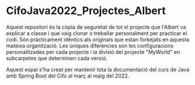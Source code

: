 # CifoJava2022_Projectes_Albert
Aquest repositori és la còpia de seguretat de tot el projecte que l'Albert va explicar a classe i que vaig clonar o treballar personalment per practicar el codi. Són pràcticament idèntics als originals que estan forkejats en aquesta mateixa organització. Les úniques diferències son les configuracions personalitzades per cada projecte i la divisió del projecte "MyWorld" en subcarpetes que determinen cada versió.

Aquest espai s'ha creat per mantenir tota la documentació del curs de Java amb Spring Boot del Cifo al març al maig del 2022.
